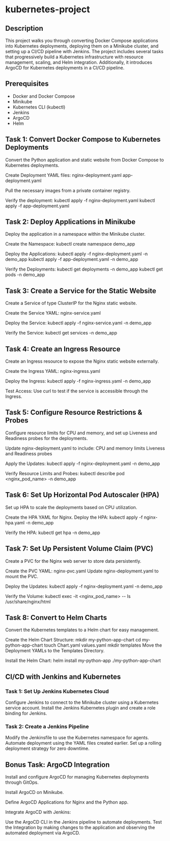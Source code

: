 # kubernetes-project

## Description
This project walks you through converting Docker Compose applications into Kubernetes deployments, deploying them on a Minikube cluster, and setting up a CI/CD pipeline with Jenkins. The project includes several tasks that progressively build a Kubernetes infrastructure with resource management, scaling, and Helm integration. Additionally, it introduces ArgoCD for Kubernetes deployments in a CI/CD pipeline.

## Prerequisites
* Docker and Docker Compose
* Minikube
* Kubernetes CLI (kubectl)
* Jenkins
* ArgoCD
* Helm

## Task 1: Convert Docker Compose to Kubernetes Deployments
Convert the Python application and static website from Docker Compose to Kubernetes deployments.

Create Deployment YAML files:
nginx-deployment.yaml
app-deployment.yaml

Pull the necessary images from a private container registry.

Verify the deployment:
kubectl apply -f nginx-deployment.yaml
kubectl apply -f app-deployment.yaml

## Task 2: Deploy Applications in Minikube
Deploy the application in a namespace within the Minikube cluster.

Create the Namespace:
kubectl create namespace demo_app

Deploy the Applications:
kubectl apply -f nginx-deployment.yaml -n demo_app
kubectl apply -f app-deployment.yaml -n demo_app

Verify the Deployments:
kubectl get deployments -n demo_app
kubectl get pods -n demo_app

## Task 3: Create a Service for the Static Website
Create a Service of type ClusterIP for the Nginx static website.

Create the Service YAML:
nginx-service.yaml

Deploy the Service:
kubectl apply -f nginx-service.yaml -n demo_app

Verify the Service:
kubectl get services -n demo_app

## Task 4: Create an Ingress Resource
Create an Ingress resource to expose the Nginx static website externally.

Create the Ingress YAML:
nginx-ingress.yaml

Deploy the Ingress:
kubectl apply -f nginx-ingress.yaml -n demo_app

Test Access: 
Use curl to test if the service is accessible through the Ingress.

## Task 5: Configure Resource Restrictions & Probes
Configure resource limits for CPU and memory, and set up Liveness and Readiness probes for the deployments.

Update nginx-deployment.yaml to include:
CPU and memory limits
Liveness and Readiness probes

Apply the Updates:
kubectl apply -f nginx-deployment.yaml -n demo_app

Verify Resource Limits and Probes:
kubectl describe pod <nginx_pod_name> -n demo_app

## Task 6: Set Up Horizontal Pod Autoscaler (HPA)
Set up HPA to scale the deployments based on CPU utilization.

Create the HPA YAML for Nginx.
Deploy the HPA:
kubectl apply -f nginx-hpa.yaml -n demo_app

Verify the HPA:
kubectl get hpa -n demo_app

## Task 7: Set Up Persistent Volume Claim (PVC)
Create a PVC for the Nginx web server to store data persistently.

Create the PVC YAML:
nginx-pvc.yaml
Update nginx-deployment.yaml to mount the PVC.

Deploy the Updates:
kubectl apply -f nginx-deployment.yaml -n demo_app

Verify the Volume:
kubectl exec -it <nginx_pod_name> -- ls /usr/share/nginx/html

## Task 8: Convert to Helm Charts
Convert the Kubernetes templates to a Helm chart for easy management.

Create the Helm Chart Structure:
mkdir my-python-app-chart
cd my-python-app-chart
touch Chart.yaml values.yaml
mkdir templates
Move the Deployment YAMLs to the Templates Directory.

Install the Helm Chart:
helm install my-python-app ./my-python-app-chart

## CI/CD with Jenkins and Kubernetes

### Task 1: Set Up Jenkins Kubernetes Cloud
Configure Jenkins to connect to the Minikube cluster using a Kubernetes service account.
Install the Jenkins Kubernetes plugin and create a role binding for Jenkins.

### Task 2: Create a Jenkins Pipeline
Modify the Jenkinsfile to use the Kubernetes namespace for agents.
Automate deployment using the YAML files created earlier.
Set up a rolling deployment strategy for zero downtime.

## Bonus Task: ArgoCD Integration
Install and configure ArgoCD for managing Kubernetes deployments through GitOps.

Install ArgoCD on Minikube.

Define ArgoCD Applications for Nginx and the Python app.

Integrate ArgoCD with Jenkins:

Use the ArgoCD CLI in the Jenkins pipeline to automate deployments.
Test the Integration by making changes to the application and observing the automated deployment via ArgoCD.




